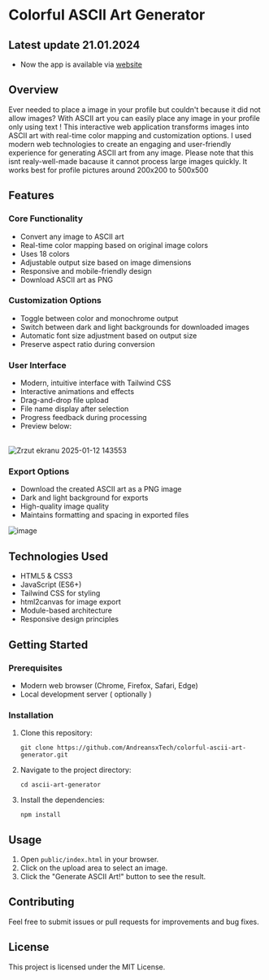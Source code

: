 # Colorful ASCII Art Generator

## Latest update 21.01.2024
- Now the app is available via <a href="https://ascii-art-gen.pages.dev/public/">website</a>

## Overview
Ever needed to place a image in your profile but couldn't because it did not allow images?
With ASCII art you can easily place any image in your profile only using text !
This interactive web application transforms images into ASCII art with real-time color mapping and customization options. 
I used modern web technologies to create an engaging and user-friendly experience for generating ASCII art from any image.
Please note that this isnt realy-well-made bacause it cannot process large images quickly. It works best for profile pictures around 200x200 to 500x500


## Features
### Core Functionality
- Convert any image to ASCII art
- Real-time color mapping based on original image colors
- Uses 18 colors
- Adjustable output size based on image dimensions
- Responsive and mobile-friendly design
- Download ASCII art as PNG

### Customization Options
- Toggle between color and monochrome output
- Switch between dark and light backgrounds for downloaded images
- Automatic font size adjustment based on output size
- Preserve aspect ratio during conversion

### User Interface
- Modern, intuitive interface with Tailwind CSS
- Interactive animations and effects
- Drag-and-drop file upload
- File name display after selection
- Progress feedback during processing
- Preview below: </br></br>

![Zrzut ekranu 2025-01-12 143553](https://github.com/user-attachments/assets/fc60d4e0-d084-480c-9b04-3c8e35ef24c8)



### Export Options
- Download the created ASCII art as a PNG image 
- Dark and light background for exports
- High-quality image quality
- Maintains formatting and spacing in exported files

![image](https://github.com/user-attachments/assets/552c1e80-760e-4d93-9e4a-d06854b413a3)


## Technologies Used
- HTML5 & CSS3
- JavaScript (ES6+)
- Tailwind CSS for styling
- html2canvas for image export
- Module-based architecture
- Responsive design principles

## Getting Started

### Prerequisites
- Modern web browser (Chrome, Firefox, Safari, Edge)
- Local development server ( optionally )

### Installation
1. Clone this repository:
   ```
   git clone https://github.com/AndreansxTech/colorful-ascii-art-generator.git
   ```
2. Navigate to the project directory:
   ```
   cd ascii-art-generator
   ```
3. Install the dependencies:
   ```
   npm install
   ```

## Usage
1. Open `public/index.html` in your browser.
2. Click on the upload area to select an image.
3. Click the "Generate ASCII Art!" button to see the result.

## Contributing
Feel free to submit issues or pull requests for improvements and bug fixes.

## License
This project is licensed under the MIT License.
